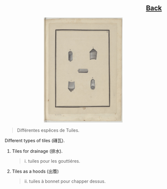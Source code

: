 <h2 align="right"><a href="./tiles.md">Back</a></h2>

<p align="center">
    <img width="50%" src="./1.jpg"/>
</p>

> Différentes espêces de Tuiles.

Different types of tiles (磚瓦).

1. Tiles for drainage (排水).

    > i. tuiles pour les gouttiéres.

2. Tiles as a hoods (出簷)

    > ii. tuiles à bonnet pour chapper dessus.

